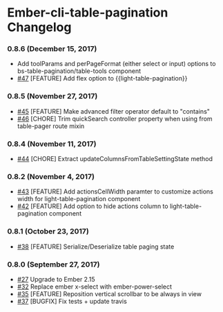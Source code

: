 # Ember-cli-table-pagination Changelog

### 0.8.6 (December 15, 2017)
- Add toolParams and perPageFormat (either select or input) options to bs-table-pagination/table-tools component
- [#47](https://github.com/gte451f/ember-cli-table-pagination/pull/47) [FEATURE] Add flex option to {{light-table-pagination}}

### 0.8.5 (November 27, 2017)
- [#45](https://github.com/gte451f/ember-cli-table-pagination/pull/45) [FEATURE] Make advanced filter operator default to "contains"
- [#46](https://github.com/gte451f/ember-cli-table-pagination/pull/46) [CHORE] Trim quickSearch controller property when using from table-pager route mixin

### 0.8.4 (November 11, 2017)
- [#44](https://github.com/gte451f/ember-cli-table-pagination/pull/44) [CHORE] Extract updateColumnsFromTableSettingState method

### 0.8.2 (November 4, 2017)
- [#43](https://github.com/gte451f/ember-cli-table-pagination/pull/43) [FEATURE] Add actionsCellWidth paramter to customize actions width for light-table-pagination component
- [#42](https://github.com/gte451f/ember-cli-table-pagination/pull/42) [FEATURE] Add option to hide actions column to light-table-pagination component

### 0.8.1 (October 23, 2017)
- [#38](https://github.com/gte451f/ember-cli-table-pagination/pull/38) [FEATURE] Serialize/Deserialize table paging state

### 0.8.0 (September 27, 2017)
- [#27](https://github.com/gte451f/ember-cli-table-pagination/pull/27) Upgrade to Ember 2.15
- [#32](https://github.com/gte451f/ember-cli-table-pagination/pull/32) Replace ember x-select with ember-power-select
- [#35](https://github.com/gte451f/ember-cli-table-pagination/pull/35) [FEATURE] Reposition vertical scrollbar to be always in view
- [#37](https://github.com/gte451f/ember-cli-table-pagination/pull/37) [BUGFIX] Fix tests + update travis